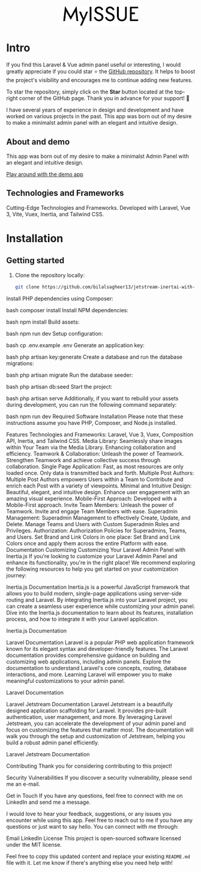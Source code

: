 <p align="center" dir="auto">
<img width="200" style="max-width: 100%;" src="public/logo/logo-myissue.svg" alt="Logo">
</p>

# Intro

If you find this Laravel & Vue admin panel useful or interesting, I would greatly appreciate if you could star ⭐ the [GitHub repository](https://github.com/bilalsagheer13/jetstream-inertai-with-multi-roles-vuejs). It helps to boost the project's visibility and encourages me to continue adding new features.

To star the repository, simply click on the **Star** button located at the top-right corner of the GitHub page. Thank you in advance for your support! 🙌

I have several years of experience in design and development and have worked on various projects in the past. This app was born out of my desire to make a minimalst admin panel with an elegant and intuitive design.

## About and demo

This app was born out of my desire to make a minimalst Admin Panel with an elegant and intuitive design.

[Play around with the demo app](https://www.admin-theme.myissue.io)

## Technologies and Frameworks

Cutting-Edge Technologies and Frameworks. Developed with Laravel, Vue 3, Vite, Vuex, Inertia, and Tailwind CSS.

# Installation

## Getting started

1. Clone the repository locally:

   ```bash
   git clone https://github.com/bilalsagheer13/jetstream-inertai-with-multi-roles-vuejs.git
Install PHP dependencies using Composer:

bash
composer install
Install NPM dependencies:

bash
npm install
Build assets:

bash
npm run dev
Setup configuration:

bash
cp .env.example .env
Generate an application key:

bash
php artisan key:generate
Create a database and run the database migrations:

bash
php artisan migrate
Run the database seeder:

bash
php artisan db:seed
Start the project:

bash
php artisan serve
Additionally, if you want to rebuild your assets during development, you can run the following command separately:

bash
npm run dev
Required Software Installation
Please note that these instructions assume you have PHP, Composer, and Node.js installed.

Features
Technologies and Frameworks: Laravel, Vue 3, Vuex, Composition API, Inertia, and Tailwind CSS.
Media Library: Seamlessly share images within Your Team via the Media Library. Enhancing collaboration and efficiency.
Teamwork & Collaboration: Unleash the power of Teamwork. Strengthen Teamwork and achieve collective success through collaboration.
Single Page Application: Fast, as most resources are only loaded once. Only data is transmitted back and forth.
Multiple Post Authors: Multiple Post Authors empowers Users within a Team to Contribute and enrich each Post with a variety of viewpoints.
Minimal and Intuitive Design: Beautiful, elegant, and intuitive design. Enhance user engagement with an amazing visual experience.
Mobile-First Approach: Developed with a Mobile-First approach.
Invite Team Members: Unleash the power of Teamwork. Invite and engage Team Members with ease.
Superadmin Management: Superadmin Management to effectively Create, Update, and Delete. Manage Teams and Users with Custom Superadmin Roles and Privileges.
Authorization: Authorization Policies for Superadmins, Teams, and Users.
Set Brand and Link Colors in one place: Set Brand and Link Colors once and apply them across the entire Platform with ease.
Documentation
Customizing
Customizing Your Laravel Admin Panel with Inertia.js
If you're looking to customize your Laravel Admin Panel and enhance its functionality, you're in the right place! We recommend exploring the following resources to help you get started on your customization journey:

Inertia.js Documentation
Inertia.js is a powerful JavaScript framework that allows you to build modern, single-page applications using server-side routing and Laravel. By integrating Inertia.js into your Laravel project, you can create a seamless user experience while customizing your admin panel. Dive into the Inertia.js documentation to learn about its features, installation process, and how to integrate it with your Laravel application.

Inertia.js Documentation

Laravel Documentation
Laravel is a popular PHP web application framework known for its elegant syntax and developer-friendly features. The Laravel documentation provides comprehensive guidance on building and customizing web applications, including admin panels. Explore the documentation to understand Laravel's core concepts, routing, database interactions, and more. Learning Laravel will empower you to make meaningful customizations to your admin panel.

Laravel Documentation

Laravel Jetstream Documentation
Laravel Jetstream is a beautifully designed application scaffolding for Laravel. It provides pre-built authentication, user management, and more. By leveraging Laravel Jetstream, you can accelerate the development of your admin panel and focus on customizing the features that matter most. The documentation will walk you through the setup and customization of Jetstream, helping you build a robust admin panel efficiently.

Laravel Jetstream Documentation

Contributing
Thank you for considering contributing to this project!

Security Vulnerabilities
If you discover a security vulnerability, please send me an e-mail.

Get in Touch
If you have any questions, feel free to connect with me on LinkedIn and send me a message.

I would love to hear your feedback, suggestions, or any issues you encounter while using this app. Feel free to reach out to me if you have any questions or just want to say hello. You can connect with me through:

Email
LinkedIn
License
This project is open-sourced software licensed under the MIT license.

Feel free to copy this updated content and replace your existing `README.md` file with it. Let me know if there's anything else you need help with!
